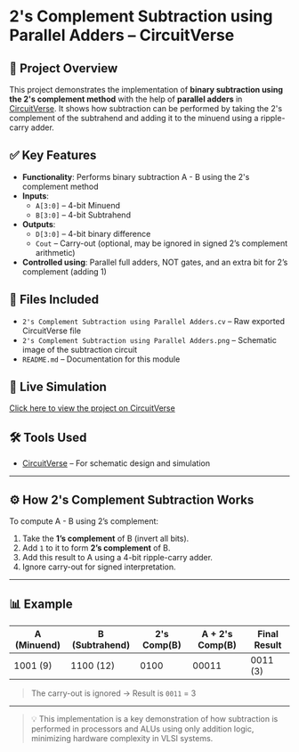 # 2's Complement Subtraction using Parallel Adders – CircuitVerse

## 🧠 Project Overview
This project demonstrates the implementation of **binary subtraction using the 2's complement method** with the help of **parallel adders** in [CircuitVerse](https://circuitverse.org). It shows how subtraction can be performed by taking the 2's complement of the subtrahend and adding it to the minuend using a ripple-carry adder.

## ✅ Key Features
- **Functionality**: Performs binary subtraction A - B using the 2's complement method
- **Inputs**:
  - `A[3:0]` – 4-bit Minuend
  - `B[3:0]` – 4-bit Subtrahend
- **Outputs**:
  - `D[3:0]` – 4-bit binary difference
  - `Cout` – Carry-out (optional, may be ignored in signed 2’s complement arithmetic)
- **Controlled using**: Parallel full adders, NOT gates, and an extra bit for 2’s complement (adding 1)

## 📂 Files Included
- `2's Complement Subtraction using Parallel Adders.cv` – Raw exported CircuitVerse file
- `2's Complement Subtraction using Parallel Adders.png` – Schematic image of the subtraction circuit
- `README.md` – Documentation for this module

## 🔗 Live Simulation
[Click here to view the project on CircuitVerse](https://circuitverse.org/simulator/edit/2s-compliment-subtraction-using-parallel-adder)

## 🛠 Tools Used
- [CircuitVerse](https://circuitverse.org) – For schematic design and simulation

---

## ⚙️ How 2's Complement Subtraction Works

To compute A - B using 2’s complement:
1. Take the **1’s complement** of B (invert all bits).
2. Add `1` to it to form **2’s complement** of B.
3. Add this result to A using a 4-bit ripple-carry adder.
4. Ignore carry-out for signed interpretation.

---

## 📊 Example

| A (Minuend) | B (Subtrahend) | 2's Comp(B) | A + 2's Comp(B) | Final Result |
|-------------|----------------|-------------|------------------|---------------|
|  1001 (9)   |  1100 (12)     |  0100       |     00011        | 0011 (3)      |

> The carry-out is ignored → Result is `0011` = 3

---

> 💡 This implementation is a key demonstration of how subtraction is performed in processors and ALUs using only addition logic, minimizing hardware complexity in VLSI systems.